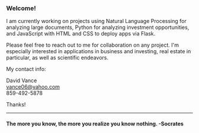 ### Welcome!

I am currently working on projects using Natural Language Processing for analyzing large documents, Python for analyzing investment opportunities, and JavaScript with HTML and CSS to deploy apps via Flask.

Please feel free to reach out to me for collaboration on any project. I'm especially interested in applications in business and investing, real estate in particular, as well as scientific endeavors.

My contact info:

David Vance <br />
vance06@yahoo.com <br />
859-492-5878 <br />

Thanks!

---

#### The more you know, the more you realize you know nothing. -Socrates


<!--
**DMVance/DMVance** is a ✨ _special_ ✨ repository because its `README.md` (this file) appears on your GitHub profile.

Here are some ideas to get you started:

- 🔭 I’m currently working on ...
- 🌱 I’m currently learning ...
- 👯 I’m looking to collaborate on ...
- 🤔 I’m looking for help with ...
- 💬 Ask me about ...
- 📫 How to reach me: ...
- ⚡ Fun fact: ...
-->
